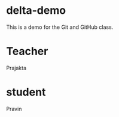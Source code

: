# delta-demo
This is a demo for the Git and GitHub class.


# Teacher
   Prajakta 

# student 
  Pravin